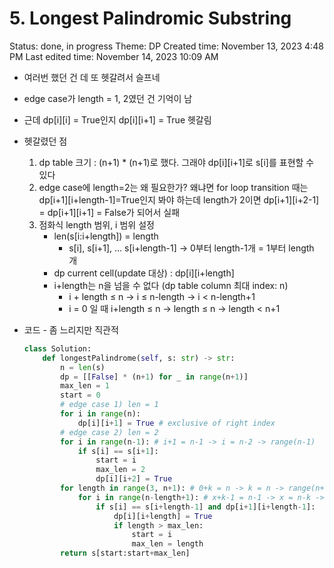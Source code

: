 # 5. Longest Palindromic Substring

Status: done, in progress
Theme: DP
Created time: November 13, 2023 4:48 PM
Last edited time: November 14, 2023 10:09 AM

- 여러번 했던 건 데 또 헷갈려서 슬프네
- edge case가 length = 1, 2였던 건 기억이 남
- 근데 dp[i][i] = True인지 dp[i][i+1] = True 헷갈림
- 헷갈렸던 점
    1. dp table 크기 : (n+1) * (n+1)로 했다. 그래야 dp[i][i+1]로 s[i]를 표현할 수 있다 
    2. edge case에 length=2는 왜 필요한가? 왜냐면 for loop transition 때는 dp[i+1][i+length-1]=True인지 봐야 하는데 length가 2이면 dp[i+1][i+2-1] = dp[i+1][i+1] = False가 되어서 실패 
    3. 점화식 length 범위, i 범위 설정 
        - len(s[i:i+length]) = length
            - s[i], s[i+1], … s[i+length-1] → 0부터 length-1개 = 1부터 length 개
        - dp current cell(update 대상) : dp[i][i+length]
        - i+length는 n을 넘을 수 없다 (dp table column 최대 index: n)
            - i + length ≤ n → i ≤ n-length → i < n-length+1
            - i = 0 일 때 i+length ≤ n → length ≤ n → length < n+1
- 코드 - 좀 느리지만 직관적
    
    ```python
    class Solution:
        def longestPalindrome(self, s: str) -> str:
            n = len(s)
            dp = [[False] * (n+1) for _ in range(n+1)]
            max_len = 1
            start = 0
            # edge case 1) len = 1 
            for i in range(n):
                dp[i][i+1] = True # exclusive of right index 
            # edge case 2) len = 2
            for i in range(n-1): # i+1 = n-1 -> i = n-2 -> range(n-1)
                if s[i] == s[i+1]:
                    start = i
                    max_len = 2 
                    dp[i][i+2] = True 
            for length in range(3, n+1): # 0+k = n -> k = n -> range(n+1)
                for i in range(n-length+1): # x+k-1 = n-1 -> x = n-k -> range(n-k+1)
                    if s[i] == s[i+length-1] and dp[i+1][i+length-1]:
                        dp[i][i+length] = True 
                        if length > max_len:
                            start = i 
                            max_len = length
            return s[start:start+max_len]
    ```